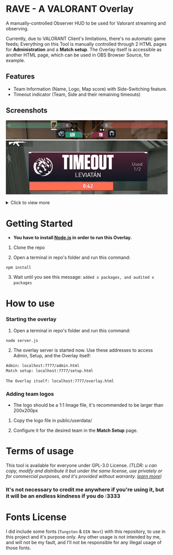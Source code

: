 # RAVE - A VALORANT Overlay

A manually-controlled Observer HUD to be used for Valorant streaming and observing.

Currently, due to VALORANT Client's limitations, there's no automatic game feeds; Everything on this Tool is manually controlled through 2 HTML pages for **Administration** and a **Match setup**. The Overlay itself is accessible as another HTML page, which can be used in OBS Browser Source, for example.

## Features
* Team Information (Name, Logo, Map score) with Side-Switching feature.
* Timeout indicator (Team, Side and their remaining timeouts)

## Screenshots
![a screenshot](https://github.com/rvneXe/RAVE-Valorant-Overlay/blob/main/screenshots/heading.png?raw=true)
![a screenshot](https://github.com/rvneXe/RAVE-Valorant-Overlay/blob/main/screenshots/timeout.png?raw=true)
<details><summary>Click to view more</summary>

![a screenshot](https://github.com/rvneXe/RAVE-Valorant-Overlay/blob/main/screenshots/screenshot1.png?raw=true)
</details>

# Getting Started

*   **You have to install [Node.js]([https://nodejs.org/en/) in order to run this Overlay.**
    

1.  Clone the repo
    
2.  Open a terminal in repo's folder and run this command:
    

```
npm install
```

3.  Wait until you see this message: `added x packages, and audited x packages`
    

# How to use

### Starting the overlay

1.  Open a terminal in repo's folder and run this command:
    

```
node server.js
```

2.  The overlay server is started now. Use these addresses to access Admin, Setup, and the Overlay itself:
    

```
Admin: localhost:7777/admin.html
Match setup: localhost:7777/setup.html

The Overlay itself: localhost:7777/overlay.html
```

### Adding team logos

*   The logo should be a 1:1 Image file, it's recommended to be larger than 200x200px
    

1.  Copy the logo file in public/userdata/
    
2.  Configure it for the desired team in the **Match Setup** page.
    

# Terms of usage

This tool is available for everyone under GPL-3.0 License. _(TLDR: u can copy, modify and distribute it but under the same license, use privately or for commercial purposes, and it's provided without warranty. [learn more](https://gist.github.com/kn9ts/cbe95340d29fc1aaeaa5dd5c059d2e60))_

### It's not necessary to credit me anywhere if you're using it, but it will be an endless kindness if you do :3333

# Fonts License

I did include some fonts (`Tungsten` & `DIN Next`) with this repository, to use in this project and it's purpose only. Any other usage is not intended by me, and will not be my fault, and I'll not be responsible for any illegal usage of those fonts.